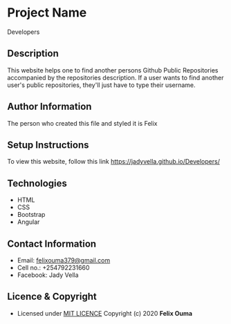 # Project Name
Developers

## Description
This website helps one to find another persons Github Public Repositories accompanied by the repositories description. If a user wants to find another user's public repositories, they'll just have to type their username.

<!-- ## BDD
To view another person's public repositories you'll just have to type his/her username -->

## Author Information
The person who created this file and styled it is Felix

## Setup Instructions
To view this website, follow this link https://jadyvella.github.io/Developers/

## Technologies
* HTML
* CSS
* Bootstrap
* Angular

## Contact Information
* Email: felixouma379@gmail.com
* Cell no.: +254792231660
* Facebook: Jady Vella

## Licence & Copyright
- Licensed under [MIT LICENCE](LICENCE)
Copyright (c) 2020 **Felix Ouma**